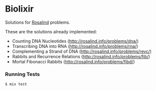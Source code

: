 Biolixir
========

Solutions for [Rosalind](http://rosalind.info/) problems.

These are the solutions already implemented:

* Counting DNA Nucleotides (http://rosalind.info/problems/dna/)
* Transcribing DNA into RNA (http://rosalind.info/problems/rna/)
* Complementing a Strand of DNA (http://rosalind.info/problems/revc/)
* Rabbits and Recurrence Relations (http://rosalind.info/problems/fib/)
* Mortal Fibonacci Rabbits (http://rosalind.info/problems/fibd/)

### Running Tests

```bash
$ mix test
```
